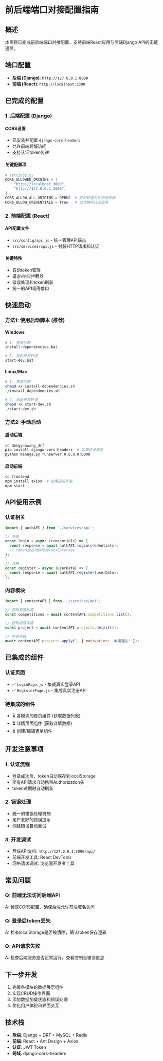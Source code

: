 # 前后端端口对接配置指南

## 概述

本项目已完成前后端端口对接配置，支持前端React应用与后端Django API的无缝通信。

## 端口配置

- **后端 (Django)**: `http://127.0.0.1:8000`
- **前端 (React)**: `http://localhost:3000`

## 已完成的配置

### 1. 后端配置 (Django)

#### CORS设置
- 已安装并配置 `django-cors-headers`
- 允许前端跨域访问
- 支持认证token传递

#### 关键配置项
```python
# settings.py
CORS_ALLOWED_ORIGINS = [
    "http://localhost:3000",
    "http://127.0.0.1:3000",
]
CORS_ALLOW_ALL_ORIGINS = DEBUG  # 开发环境允许所有来源
CORS_ALLOW_CREDENTIALS = True   # 允许携带认证信息
```

### 2. 前端配置 (React)

#### API配置文件
- `src/config/api.js` - 统一管理API端点
- `src/services/api.js` - 封装HTTP请求和认证

#### 关键特性
- 自动token管理
- 请求/响应拦截器
- 错误处理和token刷新
- 统一的API调用接口

## 快速启动

### 方法1: 使用启动脚本 (推荐)

#### Windows
```bash
# 1. 安装依赖
install-dependencies.bat

# 2. 启动开发环境
start-dev.bat
```

#### Linux/Mac
```bash
# 1. 安装依赖
chmod +x install-dependencies.sh
./install-dependencies.sh

# 2. 启动开发环境
chmod +x start-dev.sh
./start-dev.sh
```

### 方法2: 手动启动

#### 启动后端
```bash
cd dongyanwang_drf
pip install django-cors-headers  # 如果还没安装
python manage.py runserver 0.0.0.0:8000
```

#### 启动前端
```bash
cd frontend
npm install axios  # 如果还没安装
npm start
```

## API使用示例

### 认证相关
```javascript
import { authAPI } from './services/api';

// 登录
const login = async (credentials) => {
  const response = await authAPI.login(credentials);
  // token会自动保存到localStorage
};

// 注册
const register = async (userData) => {
  const response = await authAPI.register(userData);
};
```

### 内容模块
```javascript
import { contentAPI } from './services/api';

// 获取竞赛列表
const competitions = await contentAPI.competitions.list();

// 获取项目详情
const project = await contentAPI.projects.detail(1);

// 申请项目
await contentAPI.projects.apply(1, { motivation: '申请理由' });
```

## 已集成的组件

### 认证页面
- ✅ `LoginPage.js` - 集成真实登录API
- ✅ `RegisterPage.js` - 集成真实注册API

### 待集成的组件
- ⏳ 各模块的首页组件 (获取数据列表)
- ⏳ 详情页面组件 (获取详情数据)
- ⏳ 创建/编辑表单组件

## 开发注意事项

### 1. 认证流程
- 登录成功后，token自动保存到localStorage
- 所有API请求自动携带Authorization头
- token过期时自动刷新

### 2. 错误处理
- 统一的错误处理机制
- 用户友好的错误提示
- 网络错误自动重试

### 3. 开发调试
- 后端API文档: `http://127.0.0.1:8000/api/`
- 前端开发工具: React DevTools
- 网络请求调试: 浏览器开发者工具

## 常见问题

### Q: 前端无法访问后端API
A: 检查CORS配置，确保后端允许前端域名访问

### Q: 登录后token丢失
A: 检查localStorage是否被清除，确认token保存逻辑

### Q: API请求失败
A: 检查后端服务是否正常运行，查看控制台错误信息

## 下一步开发

1. 完善各模块的数据展示组件
2. 实现CRUD操作界面
3. 添加数据加载状态和错误处理
4. 优化用户体验和界面交互

## 技术栈

- **后端**: Django + DRF + MySQL + Redis
- **前端**: React + Ant Design + Axios
- **认证**: JWT Token
- **跨域**: django-cors-headers
